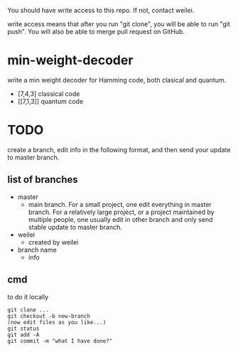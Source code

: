 You should have write access to this repo. If not, contact weilei.

write access means that after you run "git clone", you will be able to run "git push". You will also be able to merge pull request on GitHub.


# min-weight-decoder

write a min weight decoder for Hamming code, both clasical and quantum.

- [7,4,3] classical code
- [[7,1,3]] quantum code


# TODO
create a branch, edit info in the following format, and then send your update to master branch.

## list of branches
- master
  - main branch. For a small project, one edit everything in master branch. For a relatively large project, or a project maintained by multiple people, one usually edit in other branch and only send stable update to master branch.
- weilei
  - created by weilei
- branch name
  - info

## cmd
to do it locally
```
git clone ...
git checkout -b new-branch
(now edit files as you like...)
git status
git add -A
git commit -m "what I have done?"

```

